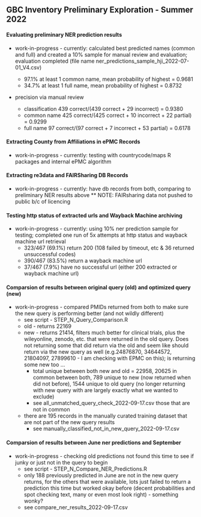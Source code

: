 ## GBC Inventory Preliminary Exploration - Summer 2022

#### Evaluating preliminary NER prediction results

* work-in-progress - currently: calculated best predicted names (common and full) and created a 10% sample for manual review and evaluation; evaluation completed (file name ner_predictions_sample_hji_2022-07-01_V4.csv)
  * 97.1% at least 1 common name, mean probability of highest = 0.9681
  * 34.7% at least 1 full name, mean probability of highest = 0.8732

* precision via manual review 
  * classification 439 correct/(439 correct + 29 incorrect) = 0.9380
  * common name 425 correct/(425 correct + 10 incorrect + 22 partial) = 0.9299
  * full name 97 correct/(97 correct + 7 incorrect + 53 partial) = 0.6178

#### Extracting County from Affiliations in ePMC Records

* work-in-progress - currently: testing with countrycode/maps R packages and internal ePMC algorithm

#### Extracting re3data and FAIRSharing DB Records

* work-in-progress - currently: have db records from both, comparing to preliminary NER results above
** NOTE: FAIRsharing data not pushed to public b/c of licencing

#### Testing http status of extracted urls and Wayback Machine archiving 

* work-in-progress - currently: using 10% ner prediction sample for testing; completed one run of 5x attempts at http status and wayback machine url retrieval 
  * 323/467 (69.1%) return 200 (108 failed by timeout, etc & 36 returned unsuccessful codes)
  * 390/467 (83.5%) return a wayback machine url
  * 37/467 (7.9%) have no successful url (either 200 extracted or wayback machine url)
  
#### Comparsion of results between original query (old) and optimized query (new) 
* work-in-progress - compared PMIDs returned from both to make sure the new query is performing better (and not wildly different)
  * see script - STEP_N_Query_Comparison.R
  * old - returns 22169
  * new - returns 21414, filters much better for clinical trials, plus the wileyonline, zenodo, etc. that were returned in the old query. Does not returning some that did return via the old and seem like should return via the new query as well (e.g.24876870, 34644572, 21804097, 27899610 - I am checking with EPMC on this); is returning some new too ...
    * total unique between both new and old = 22958, 20625 in common between both, 789 unique to new (now returned when did not before), 1544 unique to old query (no longer returning with new query with are largely exactly what we wanted to exclude)
     * see all_unmatched_query_check_2022-09-17.csv those that are not in common
  * there are 195 records in the manually curated training dataset that are not part of the new query results
      * see manually_classified_not_in_new_query_2022-09-17.csv
      
#### Comparsion of results between June ner predictions and September
* work-in-progress - checking old predictions not found this time to see if junky or just not in the query to begin
  * see script - STEP_N_Compare_NER_Predictions.R
  * only 188 previously predicted in June are not in the new query returns, for the others that were available, lots just failed to return a prediction this time but worked okay before (decent probabilities and spot checking text, many or even most look right) - something wonky?
  * see compare_ner_results_2022-09-17.csv



